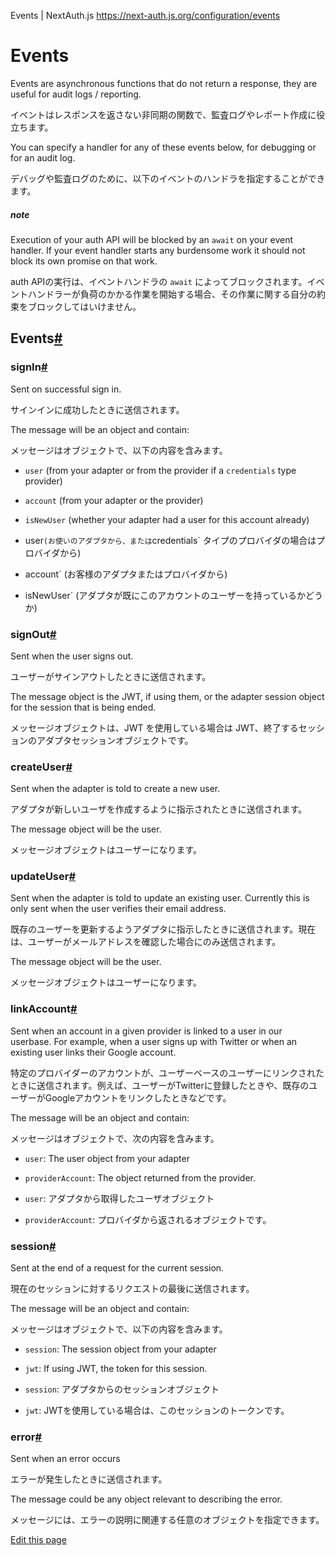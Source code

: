 Events | NextAuth.js
https://next-auth.js.org/configuration/events




# Events



Events are asynchronous functions that do not return a response, they are useful for audit logs / reporting.


イベントはレスポンスを返さない非同期の関数で、監査ログやレポート作成に役立ちます。



You can specify a handler for any of these events below, for debugging or for an audit log.


デバッグや監査ログのために、以下のイベントのハンドラを指定することができます。



##### note



Execution of your auth API will be blocked by an `await` on your event handler. If your event handler starts any burdensome work it should not block its own promise on that work.


auth APIの実行は、イベントハンドラの `await` によってブロックされます。イベントハンドラーが負荷のかかる作業を開始する場合、その作業に関する自分の約束をブロックしてはいけません。



## Events[#](#events "Direct link to heading")



### signIn[#](#signin "Direct link to heading")



Sent on successful sign in.


サインインに成功したときに送信されます。



The message will be an object and contain:


メッセージはオブジェクトで、以下の内容を含みます。



-   `user` (from your adapter or from the provider if a `credentials` type provider)
-   `account` (from your adapter or the provider)
-   `isNewUser` (whether your adapter had a user for this account already)


- user` (お使いのアダプタから、または `credentials` タイプのプロバイダの場合はプロバイダから)
- account` (お客様のアダプタまたはプロバイダから)
- isNewUser` (アダプタが既にこのアカウントのユーザーを持っているかどうか)



### signOut[#](#signout "Direct link to heading")



Sent when the user signs out.


ユーザーがサインアウトしたときに送信されます。



The message object is the JWT, if using them, or the adapter session object for the session that is being ended.


メッセージオブジェクトは、JWT を使用している場合は JWT、終了するセッションのアダプタセッションオブジェクトです。



### createUser[#](#createuser "Direct link to heading")



Sent when the adapter is told to create a new user.



アダプタが新しいユーザを作成するように指示されたときに送信されます。



The message object will be the user.


メッセージオブジェクトはユーザーになります。



### updateUser[#](#updateuser "Direct link to heading")



Sent when the adapter is told to update an existing user. Currently this is only sent when the user verifies their email address.



既存のユーザーを更新するようアダプタに指示したときに送信されます。現在は、ユーザーがメールアドレスを確認した場合にのみ送信されます。




The message object will be the user.


メッセージオブジェクトはユーザーになります。




### linkAccount[#](#linkaccount "Direct link to heading")



Sent when an account in a given provider is linked to a user in our userbase. For example, when a user signs up with Twitter or when an existing user links their Google account.


特定のプロバイダーのアカウントが、ユーザーベースのユーザーにリンクされたときに送信されます。例えば、ユーザーがTwitterに登録したときや、既存のユーザーがGoogleアカウントをリンクしたときなどです。




The message will be an object and contain:


メッセージはオブジェクトで、次の内容を含みます。


-   `user`: The user object from your adapter
-   `providerAccount`: The object returned from the provider.


- `user`: アダプタから取得したユーザオブジェクト
- `providerAccount`: プロバイダから返されるオブジェクトです。


### session[#](#session "Direct link to heading")



Sent at the end of a request for the current session.



現在のセッションに対するリクエストの最後に送信されます。


The message will be an object and contain:



メッセージはオブジェクトで、以下の内容を含みます。




-   `session`: The session object from your adapter
-   `jwt`: If using JWT, the token for this session.



- `session`: アダプタからのセッションオブジェクト
- `jwt`: JWTを使用している場合は、このセッションのトークンです。




### error[#](#error "Direct link to heading")



Sent when an error occurs


エラーが発生したときに送信されます。




The message could be any object relevant to describing the error.


メッセージには、エラーの説明に関連する任意のオブジェクトを指定できます。


[Edit this page](https://github.com/nextauthjs/next-auth/edit/main/www/docs/configuration/events.md)